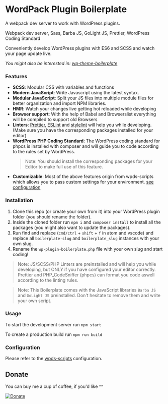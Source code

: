 # WordPack Plugin Boilerplate

A webpack dev server to work with WordPress plugins.

Webpack dev server, Sass, Barba JS, GoLight JS, Prettier, WordPress Coding Standard

Conveniently develop WordPress plugins with ES6 and SCSS and watch your page update live.

_You might also be interested in: [wp-theme-boilerplate](https://github.com/josias-r/wp-theme-boilerplate)_

### Features

- **SCSS**: Modular CSS with variables and functions
- **Modern JavaScript**: Write Javascript using the latest syntax.
- **Modular JavaScript**: Split your JS files into multiple module files for better organization and import NPM libraries.
- **HMR**: Watch your changes live getting hot reloaded while developing
- **Browser support**: With the help of Babel and Browserslist everything will be compiled to support old Browsers
- **Linters**: [Prettier](https://prettier.io/), [ESLint](https://eslint.org/) and [stylelint](https://stylelint.io/) will help you while developing. (Make sure you have the corresponding packages installed for your editor)
- **WordPress PHP Coding Standard**: The WordPress coding standard for phpcs is installed with composer and will guide you to code according to the rules set by WordPress.
  > Note: You should install the corresponding packages for your Editor to make full use of this feature.
- **Customizable**: Most of the above features origin from wpds-scripts which allows you to pass custom settings for your environment. [see configuration](https://github.com/josias-r/wpds-scripts#config-file-configuration)

### Installation

1. Clone this repo (or create your own from it) into your WordPress plugin folder (you should rename the folder).
2. Inside the cloned folder run `npm i` and `composer install` to install all the packages (you might also want to update the packages).
3. Run find and replace (`cmd/ctrl` + `shift` + `f` in atom and vscode) and replace all `boilerplate-slug` and `boilerplate_slug` instances with your own slug.
4. Rename the `wp-plugin-boilerplate.php` file with your own slug and start coding!

> Note: JS/SCSS/PHP Linters are preinstalled and will help you while developing, but ONLY if you have configured your editor correctly. Prettier and PHP_CodeSniffer (phpcs) can format you code aswell according to the linting rules.

> Note: This Boilerplate comes with the JavaScript libraries `Barba JS` and `GoLight JS` preinstalled. Don't hesitate to remove them and write your own script.

### Usage

To start the development server run `npm start`

To create a production build run `npm run build`

### Configuration

Please refer to the [wpds-scripts](https://github.com/josias-r/wpds-scripts/blob/master/README.md#cli-configuration) configuration.

## Donate

You can buy me a cup of coffee, if you'd like ^^

[![Donate](https://www.paypalobjects.com/en_US/CH/i/btn/btn_donateCC_LG.gif)](https://www.paypal.com/cgi-bin/webscr?cmd=_s-xclick&hosted_button_id=AXJFXBX8XLYXQ&source=url)
